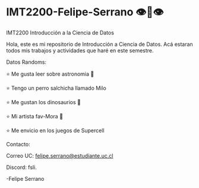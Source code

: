 # IMT2200-Felipe-Serrano 👁👅👁
IMT2200 Introducción a la Ciencia de Datos

Hola, este es mi repositorio de Introducción a Ciencia de Datos. Acá estaran todos mis trabajos y actividades que haré en este semestre.


Datos Randoms:

⭐ Me gusta leer sobre astronomia 🌠

⭐ Tengo un perro salchicha llamado Milo

⭐ Me gustan los dinosaurios 🦕

⭐ Mi artista fav-Mora 🍇

⭐ Me envicio en los juegos de Supercell



Contacto:

Correo UC: felipe.serrano@estudiante.uc.cl

Discord: fsli.

-Felipe Serrano

